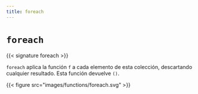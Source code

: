 ```yaml
---
title: foreach
---
```


# `foreach`

{{< signature foreach >}}

`foreach` aplica la función `f` a cada elemento de esta colección, descartando cualquier resultado.
Esta función devuelve `()`.

{{< figure src="images/functions/foreach.svg" >}}
